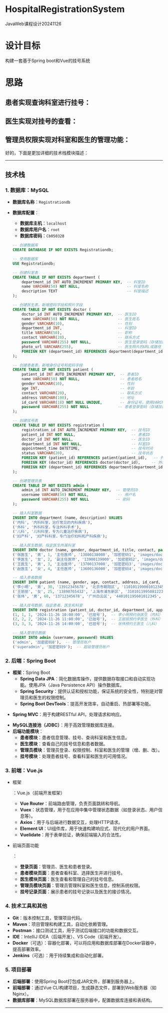 # HospitalRegistrationSystem
JavaWeb课程设计20241126

# 设计目标

构建一套基于Spring boot和Vue的挂号系统

# 思路

## 患者实现查询科室进行挂号：

## 医生实现对挂号的查看：

## 管理员权限实现对科室和医生的管理功能：

好的，下面是更加详细的技术栈模块描述：

------

## 技术栈

### 1. **数据库：MySQL**

- **数据库名称**：`Registrationdb`

- **数据库配置**：

  - **数据库主机**：`localhost`
  - **数据库用户名**：`root`
  - **数据库密码**：`Cb050328`

  ```sql
  -- 创建数据库
  CREATE DATABASE IF NOT EXISTS Registrationdb;
  
  -- 使用数据库
  USE Registrationdb;
  
  -- 创建科室表
  CREATE TABLE IF NOT EXISTS department (
      department_id INT AUTO_INCREMENT PRIMARY KEY,  -- 科室ID
      name VARCHAR(50) NOT NULL,                     -- 科室名称
      description TEXT                               -- 科室描述
  );
  
  -- 创建医生表，新增密码字段和照片字段
  CREATE TABLE IF NOT EXISTS doctor (
      doctor_id INT AUTO_INCREMENT PRIMARY KEY,  -- 医生ID
      name VARCHAR(50) NOT NULL,                 -- 医生姓名
      gender VARCHAR(10),                        -- 性别
      department_id INT,                         -- 科室ID
      title VARCHAR(50),                         -- 职称
      contact VARCHAR(20),                       -- 联系方式
      password VARCHAR(255) NOT NULL,            -- 医生登录密码（存储加密后的密码）
      photo_url VARCHAR(255),                    -- 医生照片的URL或路径
      FOREIGN KEY (department_id) REFERENCES department(department_id)  -- 外键，关联科室表
  );
  
  -- 创建患者表，新增身份证号和密码字段
  CREATE TABLE IF NOT EXISTS patient (
      patient_id INT AUTO_INCREMENT PRIMARY KEY,  -- 患者ID
      name VARCHAR(50) NOT NULL,                  -- 患者姓名
      gender VARCHAR(10),                         -- 性别
      age INT,                                    -- 年龄
      contact VARCHAR(20),                        -- 联系方式
      address VARCHAR(100),                       -- 地址
      id_card VARCHAR(18) NOT NULL UNIQUE,        -- 身份证号，使用VARCHAR(18)来存储身份证号（中国身份证号为18位）
      password VARCHAR(255) NOT NULL             -- 患者登录密码（存储加密后的密码）
  );
  
  -- 创建挂号表
  CREATE TABLE IF NOT EXISTS registration (
      registration_id INT AUTO_INCREMENT PRIMARY KEY,  -- 挂号ID
      patient_id INT NOT NULL,                         -- 患者ID
      doctor_id INT NOT NULL,                          -- 医生ID
      department_id INT NOT NULL,                      -- 科室ID
      appointment_time DATETIME,                       -- 挂号时间
      status VARCHAR(20),                              -- 挂号状态
      FOREIGN KEY (patient_id) REFERENCES patient(patient_id),   -- 外键，关联患者表
      FOREIGN KEY (doctor_id) REFERENCES doctor(doctor_id),     -- 外键，关联医生表
      FOREIGN KEY (department_id) REFERENCES department(department_id)  -- 外键，关联科室表
  );
  
  -- 创建管理员表
  CREATE TABLE IF NOT EXISTS admin (
      admin_id INT AUTO_INCREMENT PRIMARY KEY,  -- 管理员ID
      username VARCHAR(50) NOT NULL,             -- 用户名
      password VARCHAR(255) NOT NULL            -- 密码
  );
  
  -- 插入科室数据
  INSERT INTO department (name, description) VALUES
  ('内科', '内科科室，治疗常见的内科疾病'),
  ('外科', '外科科室，专注外科手术'),
  ('儿科', '儿科科室，专为儿童治疗疾病'),
  ('妇产科', '妇产科科室，专门治疗妇科和产科疾病');
  
  -- 插入医生数据，指定医生所属科室
  INSERT INTO doctor (name, gender, department_id, title, contact, password, photo_url) VALUES
  ('张医生', '男', 1, '主任医师', '13800138000', '加密密码1', 'images/doctor1.jpg'),  -- 张医生属于内科
  ('李医生', '女', 2, '副主任医师', '13900139000', '加密密码2', 'images/doctor2.jpg'),  -- 李医生属于外科
  ('王医生', '男', 3, '主治医师', '13700137000', '加密密码3', 'images/doctor3.jpg'),  -- 王医生属于儿科
  ('赵医生', '女', 4, '主任医师', '13600136000', '加密密码4', 'images/doctor4.jpg');  -- 赵医生属于妇产科
  
  -- 插入患者数据
  INSERT INTO patient (name, gender, age, contact, address, id_card, password) VALUES
  ('李小明', '男', 30, '13912345678', '北京市朝阳区', '110101199001012345', '加密密码5'),
  ('王丽丽', '女', 25, '13898765432', '上海市浦东新区', '310101199508122345', '加密密码6'),
  ('张伟', '男', 60, '13712345678', '广州白云区', '440101195601012345', '加密密码7');
  
  -- 插入挂号数据，指定患者、医生和科室
  INSERT INTO registration (patient_id, doctor_id, department_id, appointment_time, status) VALUES
  (1, 1, 1, '2024-11-26 10:00:00', '已挂号'),  -- 李小明预约张医生（内科）
  (2, 2, 2, '2024-11-26 11:00:00', '已挂号'),  -- 王丽丽预约李医生（外科）
  (3, 3, 3, '2024-11-26 14:00:00', '已挂号');  -- 张伟预约王医生（儿科）
  
  -- 插入管理员数据
  INSERT INTO admin (username, password) VALUES
  ('admin', '加密密码8'),  -- 管理员账户
  ('superadmin', '加密密码9');  -- 超级管理员账户
  
  
  ```

  

### 2. **后端：Spring Boot**

- **框架**：Spring Boot
  - **Spring Data JPA**：简化数据库操作，提供数据存取接口和自动实现功能。使用JPA（Java Persistence API）操作数据库。
  - **Spring Security**：提供认证和授权功能，保证系统的安全性，特别是对管理员和医生的权限控制。
  - **Spring Boot DevTools**：提高开发效率，自动重启、热部署等功能。

[//]: # (  - **Spring Validation**：用于表单数据校验，确保输入数据的合法性。)
  - **Spring MVC**：用于构建RESTful API，处理请求和响应。

[//]: # (  - **H2数据库（开发环境）**：开发过程中使用内存数据库，快速验证功能实现。)
  - **MySQL连接池（JDBC）**：用于高效管理数据库连接。
- **后端功能模块**：
  - **患者模块**：患者信息管理、挂号、查询科室和医生信息。
  - **医生模块**：查看自己的挂号信息和患者数据。
  - **管理员模块**：管理员登录、权限控制、科室和医生的管理（增、删、改）。
  - **挂号模块**：处理患者挂号、查看科室和医生的可用情况。

### 3. **前端：Vue.js**

- 框架

  ：Vue.js（前端开发框架）

  - **Vue Router**：前端路由管理，负责页面跳转和导航。
  - **Vuex**：状态管理，用于在应用中集中管理状态数据（如登录状态、用户信息等）。
  - **Axios**：用于与后端进行数据交互，处理HTTP请求。
  - **Element UI**：UI组件库，用于快速构建响应式、现代化的用户界面。
  - **Vuelidate**：用于表单验证，确保前端输入的合法性。

- 前端页面功能

  ：

  - **登录页面**：管理员、医生和患者登录。
  - **患者模块页面**：患者查看科室、选择医生并进行挂号。
  - **医生模块页面**：医生查看和管理自己的挂号信息。
  - **管理员模块页面**：管理员管理科室和医生信息，控制系统权限。
  - **挂号记录页面**：展示患者的挂号记录以及医生的接诊情况。

### 4. **技术工具和其他**

- **Git**：版本控制工具，管理项目代码。
- **Maven**：项目管理和构建工具，自动化依赖管理。
- **Postman**：接口测试工具，用于测试后端接口的功能和数据交互。
- **IDE**：IntelliJ IDEA（后端开发）、VS Code（前端开发）。
- **Docker**（可选）：容器化部署，可以将应用和数据库部署在Docker容器中，提高部署效率。
- **Jenkins**（可选）：用于持续集成和自动化部署。

### 5. **项目部署**

- **后端部署**：使用Spring Boot打包成JAR文件，部署到服务器上。
- **前端部署**：通过Vue CLI构建项目，生成静态文件，部署到Web服务器（如Nginx）。
- **数据库部署**：MySQL数据库部署在服务器中，配置数据库连接和表结构。

------
